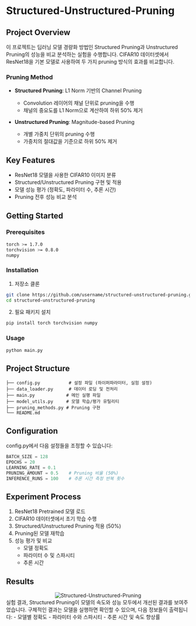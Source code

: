 # Structured-Unstructured-Pruning

## Project Overview
이 프로젝트는 딥러닝 모델 경량화 방법인 Structured Pruning과 Unstructured Pruning의 성능을 비교 분석하는 실험을 수행합니다. CIFAR10 데이터셋에서 ResNet18을 기본 모델로 사용하여 두 가지 pruning 방식의 효과를 비교합니다.

### Pruning Method
- **Structured Pruning**: L1 Norm 기반의 Channel Pruning
  - Convolution 레이어의 채널 단위로 pruning을 수행
  - 채널의 중요도를 L1 Norm으로 계산하여 하위 50% 제거
  
- **Unstructured Pruning**: Magnitude-based Pruning
  - 개별 가중치 단위의 pruning 수행
  - 가중치의 절대값을 기준으로 하위 50% 제거

## Key Features
- ResNet18 모델을 사용한 CIFAR10 이미지 분류
- Structured/Unstructured Pruning 구현 및 적용
- 모델 성능 평가 (정확도, 파라미터 수, 추론 시간)
- Pruning 전후 성능 비교 분석

## Getting Started

### Prerequisites
```bash
torch >= 1.7.0
torchvision >= 0.8.0
numpy
```

### Installation
1. 저장소 클론
```bash
git clone https://github.com/username/structured-unstructured-pruning.git
cd structured-unstructured-pruning
```

2. 필요 패키지 설치
```bash
pip install torch torchvision numpy
```

### Usage
```bash
python main.py
```

## Project Structure
```
├── config.py           # 설정 파일 (하이퍼파라미터, 실험 설정)
├── data_loader.py      # 데이터 로딩 및 전처리
├── main.py            # 메인 실행 파일
├── model_utils.py     # 모델 학습/평가 유틸리티
├── pruning_methods.py # Pruning 구현
└── README.md
```

## Configuration
config.py에서 다음 설정들을 조정할 수 있습니다:
```python
BATCH_SIZE = 128
EPOCHS = 20
LEARNING_RATE = 0.1
PRUNING_AMOUNT = 0.5    # Pruning 비율 (50%)
INFERENCE_RUNS = 100    # 추론 시간 측정 반복 횟수
```

## Experiment Process
1. ResNet18 Pretrained 모델 로드
2. CIFAR10 데이터셋에서 초기 학습 수행
3. Structured/Unstructured Pruning 적용 (50%)
4. Pruning된 모델 재학습
5. 성능 평가 및 비교
   - 모델 정확도
   - 파라미터 수 및 스파시티
   - 추론 시간

## Results
<div align="center">
  <img src="https://github.com/user-attachments/assets/cac54be3-d1d5-4ff4-971a-7dc309f3d0b9" alt="Structured-Unstructured-Pruning">
</div>
실험 결과, Structured Pruning이 모델의 속도와 성능 모두에서 개선된 결과를 보여주었습니다. 구체적인 결과는 모델을 실행하면 확인할 수 있으며, 다음 정보들이 출력됩니다:
- 모델별 정확도
- 파라미터 수와 스파시티
- 추론 시간 및 속도 향상률
